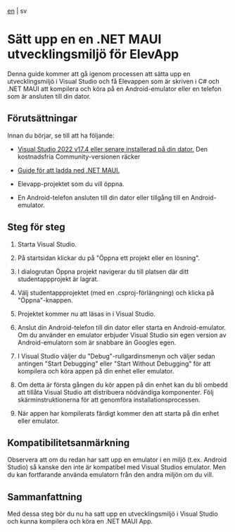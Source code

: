 [en](CONTRIBUTE.md) | sv

# Sätt upp en en .NET MAUI utvecklingsmiljö för ElevApp

Denna guide kommer att gå igenom processen att sätta upp en utvecklingsmiljö i Visual Studio och få Elevappen som är skriven i C# och .NET MAUI att kompilera och köra på en Android-emulator eller en telefon som är ansluten till din dator.

## Förutsättningar
Innan du börjar, se till att ha följande:

 - [Visual Studio 2022 v17.4 eller senare installerad på din dator.](https://visualstudio.microsoft.com/downloads/) Den kostnadsfria Community-versionen räcker

 - [Guide för att ladda ned .NET MAUI.](https://learn.microsoft.com/en-us/dotnet/maui/get-started/installation?view=net-maui-7.0&tabs=vswin)

- Elevapp-projektet som du vill öppna.
- En Android-telefon ansluten till din dator eller tillgång till en Android-emulator.



## Steg för steg

1. Starta Visual Studio.

2. På startsidan klickar du på "Öppna ett projekt eller en lösning".

3. I dialogrutan Öppna projekt navigerar du till platsen där ditt studentappprojekt är lagrat.

4. Välj studentappprojektet (med en .csproj-förlängning) och klicka på "Öppna"-knappen.

5. Projektet kommer nu att läsas in i Visual Studio.

6. Anslut din Android-telefon till din dator eller starta en Android-emulator. Om du använder en emulator erbjuder Visual Studio sin egen version av Android-emulatorn som är snabbare än Googles egen.

7. I Visual Studio väljer du "Debug"-rullgardinsmenyn och väljer sedan antingen "Start Debugging" eller "Start Without Debugging" för att kompilera och köra appen på din enhet eller emulator.

8. Om detta är första gången du kör appen på din enhet kan du bli ombedd att tillåta Visual Studio att distribuera nödvändiga komponenter. Följ skärminstruktionerna för att genomföra installationsprocessen.

9. När appen har kompilerats färdigt kommer den att starta på din enhet eller emulator.


## Kompatibilitetsanmärkning 

Observera att om du redan har satt upp en emulator i en miljö (t.ex. Android Studio) så kanske den inte är kompatibel med Visual Studios emulator. Men du kan fortfarande använda emulatorn från den andra miljön om du vill.

## Sammanfattning 

Med dessa steg bör du nu ha satt upp en utvecklingsmiljö i Visual Studio och kunna kompilera och köra en .NET MAUI App.
